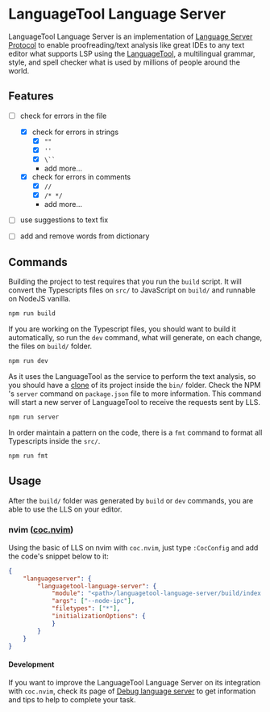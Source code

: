 # LanguageTool Language Server

LanguageTool Language Server is an implementation of [Language Server Protocol](https://microsoft.github.io/language-server-protocol/) to enable proofreading/text analysis like great IDEs to any text editor what supports LSP using the [LanguageTool](https://github.com/languagetool-org/languagetool), a multilingual grammar, style, and spell checker what is used by millions of people around the world.

## Features

- [ ] check for errors in the file
    - [x] check for errors in strings 
      - [x] `""`
      - [x] `''` 
      - [x] ` \`` `
      - add more...
    - [x] check for errors in comments 
      - [x] `//`
      - [x] `/* */`
      - add more...
- [ ] use suggestions to text fix
- [ ] add and remove words from dictionary


## Commands 

Building the project to test requires that you run the `build` script. It will convert the Typescripts files on `src/` to JavaScript on `build/` and runnable on NodeJS vanilla.

```sh
npm run build
```

If you are working on the Typescript files, you should want to build it automatically, so run the `dev` command, what will generate, on each change, the files on `build/` folder.

```sh
npm run dev
```

As it uses the LanguageTool as the service to perform the text analysis, so you should have a [clone](https://microsoft.github.io/language-server-protocol/) of its project inside the `bin/` folder. Check the NPM 's `server` command on `package.json` file to more information. This command will start a new server of LanguageTool to receive the requests sent by LLS.

```sh
npm run server
```

In order maintain a pattern on the code, there is a `fmt` command to format all Typescripts inside the `src/`.

```sh
npm run fmt
```

## Usage 

After the `build/` folder was generated by `build` or `dev` commands, you are able to use the LLS on your editor.

###  nvim ([coc.nvim](https://github.com/neoclide/coc.nvim))

Using the basic of LLS on nvim with `coc.nvim`, just type `:CocConfig` and add the code's snippet below to it:

```json
{
	"languageserver": {
		"languagetool-language-server": {
			"module": "<path>/languagetool-language-server/build/index.js",
			"args": ["--node-ipc"],
			"filetypes": ["*"],
			"initializationOptions": {
			}
		}
	}
}
```

#### Development

If you want to improve the LanguageTool Language Server on its integration with `coc.nvim`, check its page of [Debug language server](https://github.com/neoclide/coc.nvim/wiki/Debug-language-server) to get information and tips to help to complete your task. 

